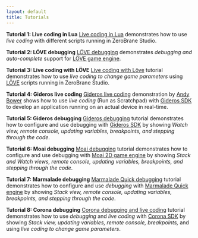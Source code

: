 ```yaml
---
layout: default
title: Tutorials
---
```


**Tutorial 1: Live coding in Lua**
<a class="ytvideo" href="https://www.youtube-nocookie.com/embed/rDKzl7Nrq94?vq=hd720&amp;rel=0"></a>
[Live coding in Lua](http://notebook.kulchenko.com/zerobrane/live-coding-in-lua-bret-victor-style)
demonstrates how to use _live coding_ with different scripts running in ZeroBrane Studio.

**Tutorial 2: LÖVE debugging**
<a class="ytvideo" href="https://www.youtube-nocookie.com/embed/Gi6rrwWvMFE?vq=hd720&amp;rel=0"></a>
[LÖVE debugging](http://notebook.kulchenko.com/zerobrane/love2d-debugging)
demonstrates _debugging and auto-complete_ support for [LÖVE game engine](http://love2d.org/).

**Tutorial 3: Live coding with LÖVE**
<a class="ytvideo" href="https://www.youtube-nocookie.com/embed/odGXWCa2oAY?vq=hd720&amp;rel=0"></a>
[Live coding with Löve](http://notebook.kulchenko.com/zerobrane/live-coding-with-love) tutorial
demonstrates how to use _live coding to change game parameters_ using [LÖVE](http://love2d.org/)
scripts running in ZeroBrane Studio.

**Tutorial 4: Gideros live coding**
<a class="ytvideo" href="https://www.youtube-nocookie.com/embed/wPYvJxFxMkM?vq=hd720&amp;rel=0"></a>
[Gideros live coding](http://notebook.kulchenko.com/zerobrane/gideros-live-coding-with-zerobrane-studio-ide) demonstration
by [Andy Bower](http://bowerhaus.eu/blog/files/live_coding.html) shows how to 
use _live coding_ (Run as Scratchpad) with [Gideros SDK](http://giderosmobile.com/) to develop an 
application running on an actual device in real-time.

**Tutorial 5: Gideros debugging**
<a class="ytvideo" href="https://www.youtube-nocookie.com/embed/GIipyzSpSr0?vq=hd720&amp;rel=0"></a>
[Gideros debugging](http://notebook.kulchenko.com/zerobrane/gideros-debugging-with-zerobrane-studio-ide) tutorial
demonstrates how to configure and use debugging with [Gideros SDK](http://giderosmobile.com/)
by showing _Watch view, remote console, updating variables,
breakpoints, and stepping through the code_.

**Tutorial 6: Moai debugging**
<a class="ytvideo" href="https://www.youtube-nocookie.com/embed/rDKzl7Nrq94?vq=hd720&amp;rel=0"></a>
[Moai debugging](http://notebook.kulchenko.com/zerobrane/moai-debugging-with-zerobrane-studio) tutorial
demonstrates how to configure and use debugging with [Moai 2D game engine](http://getmoai.com/)
by showing _Stack and Watch views, remote console, updating variables,
breakpoints, and stepping through the code_.

**Tutorial 7: Marmalade debugging**
<a class="ytvideo" href="https://www.youtube-nocookie.com/embed/vt1uXuB02nI?vq=hd720&amp;rel=0"></a>
[Marmalade Quick debugging](http://notebook.kulchenko.com/zerobrane/marmalade-quick-debugging-with-zerobrane-studio) tutorial
demonstrates how to configure and use _debugging_ with [Marmalade Quick engine](http://www.madewithmarmalade.com/)
by showing _Stack view, remote console, updating variables,
breakpoints, and stepping through the code_.

**Tutorial 8: Corona debugging**
<a class="ytvideo" href="https://www.youtube-nocookie.com/embed/0D6lWfdz9Gk?vq=hd720&amp;rel=0"></a>
[Corona debugging and live coding](http://notebook.kulchenko.com/zerobrane/debugging-and-live-coding-with-corona-sdk-applications-and-zerobrane-studio) tutorial
demonstrates how to use _debugging_ and _live coding_ with [Corona SDK](http://www.coronalabs.com/products/corona-sdk/)
by showing _Stack view, updating variables, remote console, 
breakpoints,_ and using _live coding to change game parameters_.

<script type="text/javascript">//<![CDATA[
function getElementsByClassName(node,classname) {
  if (node.getElementsByClassName) { // use native implementation if available
    return node.getElementsByClassName(classname);
  } else {
    return (function getElementsByClass(searchClass,node) {
        if ( node == null )
          node = document;
        var classElements = [],
            els = node.getElementsByTagName("*"),
            elsLen = els.length,
            pattern = new RegExp("(^|\\s)"+searchClass+"(\\s|$)"), i, j;

        for (i = 0, j = 0; i < elsLen; i++) {
          if ( pattern.test(els[i].className) ) {
              classElements[j] = els[i];
              j++;
          }
        }
        return classElements;
    })(classname, node);
  }
}

var elements = getElementsByClassName(document, "ytvideo");
for (var i = elements.length-1; i >= 0; i--) {
  var e = elements[i];
  var frame = document.createElement("iframe");
  frame.width = 512; frame.height = 362; frame.src = e.href;
  e.parentNode.replaceChild(frame, e);
}

//]]></script>
